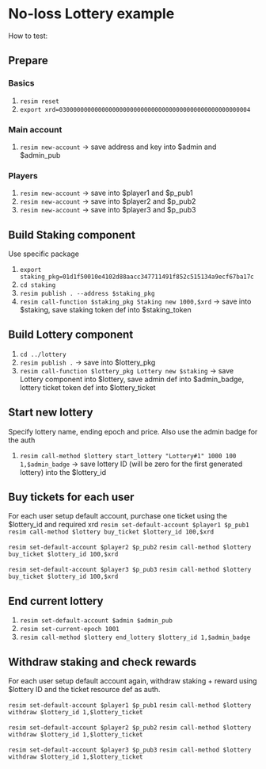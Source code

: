 # No-loss Lottery example

How to test:

## Prepare
### Basics
1. `resim reset`
1. `export xrd=030000000000000000000000000000000000000000000000000004`

### Main account
1. `resim new-account` -> save address and key into $admin and $admin_pub 


### Players
1. `resim new-account` -> save into $player1 and $p_pub1
1. `resim new-account` -> save into $player2 and $p_pub2
1. `resim new-account` -> save into $player3 and $p_pub3

## Build Staking component
Use specific package
1. `export staking_pkg=01d1f50010e4102d88aacc347711491f852c515134a9ecf67ba17c`
1. `cd staking`
1. `resim publish . --address $staking_pkg`
1. `resim call-function $staking_pkg Staking new 1000,$xrd` -> save into $staking, save staking token def into $staking_token 


## Build Lottery component
1. `cd ../lottery`
1. `resim publish .` -> save into $lottery_pkg
1. `resim call-function $lottery_pkg Lottery new $staking` -> save Lottery component into $lottery, save admin def into $admin_badge, lottery ticket token def into $lottery_ticket

## Start new lottery
Specify lottery name, ending epoch and price. Also use the admin badge for the auth
1. `resim call-method $lottery start_lottery "Lottery#1" 1000 100 1,$admin_badge` -> save lottery ID (will be zero for the first generated lottery) into the $lottery_id

## Buy tickets for each user
For each user setup default account, purchase one ticket using the $lottery_id and required xrd
`resim set-default-account $player1 $p_pub1`
`resim call-method $lottery buy_ticket $lottery_id 100,$xrd` 

`resim set-default-account $player2 $p_pub2`
`resim call-method $lottery buy_ticket $lottery_id 100,$xrd` 

`resim set-default-account $player3 $p_pub3`
`resim call-method $lottery buy_ticket $lottery_id 100,$xrd`


## End current lottery
1. `resim set-default-account $admin $admin_pub`
1. `resim set-current-epoch 1001`
1. `resim call-method $lottery end_lottery $lottery_id 1,$admin_badge`

## Withdraw staking and check rewards
For each user setup default account again, withdraw staking + reward using $lottery ID and the ticket resource def as auth.

`resim set-default-account $player1 $p_pub1`
`resim call-method $lottery withdraw $lottery_id 1,$lottery_ticket`

`resim set-default-account $player2 $p_pub2`
`resim call-method $lottery withdraw $lottery_id 1,$lottery_ticket`

`resim set-default-account $player3 $p_pub3`
`resim call-method $lottery withdraw $lottery_id 1,$lottery_ticket`

